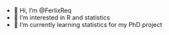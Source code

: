- 👋 Hi, I’m @FerlixReq
- 👀 I’m interested in R and statistics
- 🌱 I’m currently learning statistics for my PhD project


<!---
FerlixReq/FerlixReq is a ✨ special ✨ repository because its `README.md` (this file) appears on your GitHub profile.
You can click the Preview link to take a look at your changes.
--->
